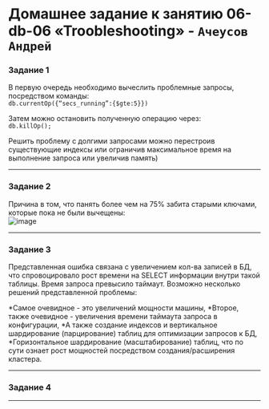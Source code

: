 # Домашнее задание к занятию 06-db-06 «Troobleshooting» - `Ачеусов Андрей`

### Задание 1

В первую очередь необходимо вычеслить проблемные запросы, посредством команды:  
`db.currentOp({“secs_running”:{$gte:5}})`  
  
Затем можно остановить полученную операцию через:  
`db.killOp();`
  
Решить проблему с долгими запросами можно перестроив существующие индексы или ограничив максимальное время на выполнение запроса или увеличив память)

---


### Задание 2


Причина в том, что панять более чем на 75% забита старыми ключами, которые пока не были вычещены:  
![image](https://github.com/AndrewAche/HW_ALL/assets/121398221/65f1764d-b46e-4e53-a468-ec2c6dd76925)


---


### Задание 3

Представленная ошибка cвязана с увеличением кол-ва записей в БД, что спровоцировало рост времени на SELECT информации внутри такой таблицы. Время запроса превысило таймаут.
Возможно несколько решений представленной проблемы:

*Самое очевидное - это увеличений мощности машины,
*Второе, также очевидное - увеличения времени таймаута запроса в конфигурации,
*А также создание индексов и вертикальное шардирование (парцирование) таблиц для оптимизации запросов к БД,
*Горизонтальное шардирование (масштабирование) таблиц, что по сути ознает рост мощностей посредством создания/расширения кластера.

---


### Задание 4



---


